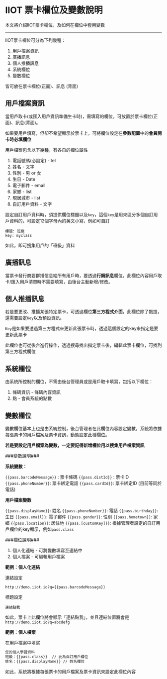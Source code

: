 IIOT 票卡欄位及變數說明
================
本文將介紹IIOT票卡欄位，及如何在欄位中套用變數

----------

IIOT票卡欄位可分為下列幾種：

1. 用戶檔案資訊
2. 廣播訊息
3. 個人推播訊息
4. 系統欄位
5. 變數欄位

皆可放在票卡欄位(正面)、訊息 (背面)

用戶檔案資訊
----------------

當用戶取卡(或匯入用戶資訊準備生卡時)，需填寫的欄位，可放置於票卡欄位(正面)、訊息(背面)。

如果要用戶填寫，但卻不希望顯示於票卡上，可將欄位設定在**參數配置**中的**會員開卡時必填欄位**

用戶檔案包含以下幾種，有各自的欄位屬性

1. 電話號碼(必設定) - tel
2. 姓名 - 文字
3. 性別 - 男 or 女
4. 生日 - Date
5. 電子郵件 - email
6. 家鄉 - list
7. 現居城市 - list
8. 自訂用戶資料 - 文字

設定自訂用戶資料時，須提供欄位標題以及`key`，這個`key`是用來區分多個自訂用戶資料的，可設定12個字母內的英文小寫，例如可自訂

```
標題: 班級
key: myclass
```

如此，即可搜集用戶的「班級」資料

廣播訊息
-----------

當票卡發行商要群播信息給所有用戶時，要透過**行銷訊息**欄位，此欄位內容用戶取卡/匯入用戶清單時不需要填寫，由後台主動新增/修改。

個人推播訊息
------------

若是要更改、推播某張特定票卡，可透過欄位**第三方程式介面**，此欄位除了飄提，還需要設定`Key`以及預設資訊。

`Key`是如果要透過第三方程式來更新此張票卡時，透過這個設定的key來指定是要更新此票卡

此欄位也可從後台進行操作，透過搜尋找出指定票卡後，編輯此票卡欄位，可找到第三方程式欄位

系統欄位
----------

由系統所控制的欄位，不需由後台管理員或是用戶取卡填寫，包括以下欄位：

1. 條碼資訊 - 條碼內容資訊
2. 點 - 會員系統的點數

變數欄位
-----------

變數欄位基本上也是由系統控制，後台管理者在此欄位內容設定變數，系統將依據每張票卡的用戶檔案及票卡資訊，動態設定此種欄位。

**若是要設定用戶檔案為變數，一定要記得新增欄位用以搜集用戶檔案資訊**

###變數說明###

**系統變數：**

`{{pass.barcodeMessage}}` : 票卡條碼
`{{pass.distId}}` : 票卡ID
`{{pass.phoneNumber}}`: 票卡綁定電話
`{{pass.cardId}}`:  票卡綁定ID (目前等同於電話)

**用戶檔案變數**

`{{pass.displayName}}`:  姓名
`{{pass.phoneNumber}}`: 電話
`{{pass.birthday}}`: 生日
`{{pass.email}}`: 電子郵件
`{{pass.gender}}`: 性別
`{{pass.hometown}}`: 家鄉
`{{pass.location}}`: 居住地
`{{pass.[customKey]}}`: 根據管理者設定的自訂用戶欄位的key顯示，例如`pass.class`


###欄位說明###

1. 個人化連結 - 可將變數填寫至連結中
2. 個人檔案 - 可編輯用戶檔案

**範例：個人化連結**

連結設定
```
http://demo.iiot.io?q={{pass.barcodeMessage}}
```
標題設定
```
連結點我
```

如此，票卡上此欄位將會顯示「連結點我」，並且連結位置將會是`http://demo.iiot.io?q=abcdefg`

**範例：個人檔案**

在用戶檔案中填寫

```bash
您的個人學習資料
班級：{{pass.class}}  // 此為自訂用戶欄位
姓名：{{pass.displayName}} // 姓名欄位
```
如此，系統將根據每張票卡的用戶檔案及票卡資訊來設定此欄位內容